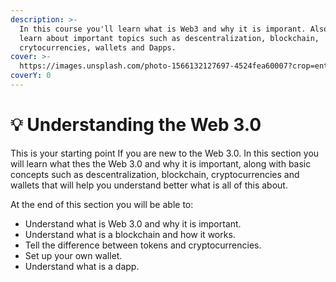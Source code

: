 ```yaml
---
description: >-
  In this course you'll learn what is Web3 and why it is imporant. Also you'll
  learn about important topics such as descentralization, blockchain,
  crytocurrencies, wallets and Dapps.
cover: >-
  https://images.unsplash.com/photo-1566132127697-4524fea60007?crop=entropy&cs=srgb&fm=jpg&ixid=MnwxOTcwMjR8MHwxfHNlYXJjaHwyfHxibG9ja2NoYWlufGVufDB8fHx8MTYzNDQwODA3MA&ixlib=rb-1.2.1&q=85
coverY: 0
---
```


# 💡 Understanding the Web 3.0

This is your starting point If you are new to the Web 3.0. In this section you will learn what thes the Web 3.0 and why it is important, along with basic concepts such as descentralization, blockchain, cryptocurrencies and wallets that will help you understand better what is all of this about.

At the end of this section you will be able to:

* Understand what is Web 3.0 and why it is important.
* Understand what is a blockchain and how it works.
* Tell the difference between tokens and cryptocurrencies.
* Set up your own wallet.
* Understand what is a dapp.

